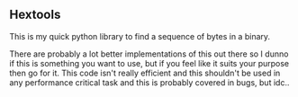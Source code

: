 
## Hextools

This is my quick python library to find a sequence of bytes in a binary.

There are probably a lot better implementations of this out there so I dunno if this is something you want to use, but if you feel like it suits your purpose then go for it. This code isn't really efficient and this shouldn't be used in any performance critical task and this is probably covered in bugs, but idc..

